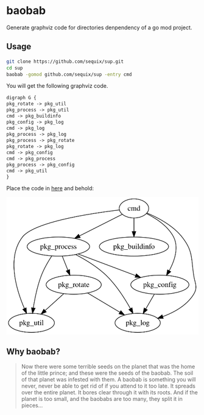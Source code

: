 # baobab
Generate graphviz code for directories denpendency of a go mod project.  

## Usage

```bash
git clone https://github.com/sequix/sup.git
cd sup
baobab -gomod github.com/sequix/sup -entry cmd
```

You will get the following graphviz code.

```graphviz
digraph G {
pkg_rotate -> pkg_util
pkg_process -> pkg_util
cmd -> pkg_buildinfo
pkg_config -> pkg_log
cmd -> pkg_log
pkg_process -> pkg_log
pkg_process -> pkg_rotate
pkg_rotate -> pkg_log
cmd -> pkg_config
cmd -> pkg_process
pkg_process -> pkg_config
cmd -> pkg_util
}
```

Place the code in [here](https://dreampuf.github.io/GraphvizOnline) and behold:

![example.svg](./example.svg)

## Why baobab?

> Now there were some terrible seeds on the planet that was the home of the
> little prince; and these were the seeds of the baobab. The soil of that planet
> was infested with them. A baobab is something you will never, never be able
> to get rid of if you attend to it too late. It spreads over the entire planet. It
> bores clear through it with its roots. And if the planet is too small, and the
> baobabs are too many, they split it in pieces...
